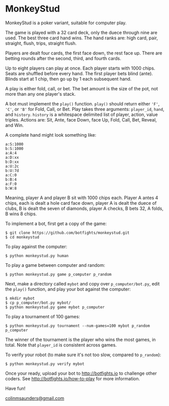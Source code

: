 MonkeyStud
==========

MonkeyStud is a poker variant, suitable for computer play.

The game is played with a 32 card deck, only the duece through
nine are used. The best three card hand wins. The hand ranks are:
high card, pair, straight, flush, trips, straight flush.

Players are dealt four cards, the first face down, the rest face up.
There are betting rounds after the second, third, and fourth cards.

Up to eight players can play at once. Each player starts with 1000 chips.
Seats are shuffled before every hand. The first player bets blind (ante).
Blinds start at 1 chip, then go up by 1 each subsequent hand.

A play is either fold, call, or bet. The bet amount is the size of
the pot, not more than any one player's stack.

A bot must implement the `play()` function. `play()` should return either
`'F'`, `'C'`, or `'B'` for Fold, Call, or Bet. Play takes three
arguments: `player_id`, `hand`, and `history`. `history` is a whitespace
delimited list of player, action, value triples. Actions are:
Sit, Ante, face Down, face Up, Fold, Call, Bet, Reveal, and Win.

A complete hand might look something like:

    a:S:1000
    b:S:1000
    a:A:4
    a:D:xx
    b:D:xx
    a:U:2c
    b:U:7d
    a:C:0
    b:B:4
    a:F:0
    b:W:8

Meaning, player A and player B sit with 1000 chips each. Player A antes 4
chips, each is dealt a hole card face down, player A is dealt the duece of
clubs, B is dealt the seven of diamonds, player A checks, B bets 32, A
folds, B wins 8 chips.

To implement a bot, first get a copy of the game:

    $ git clone https://github.com/botfights/monkeystud.git
    $ cd monkeystud

To play against the computer:

    $ python monkeystud.py human

To play a game between computer and random:

    $ python monkeystud.py game p_computer p_random

Next, make a directory called `mybot` and copy over `p_computer/bot.py`,
edit the `play()` function, and play your bot against the computer:

    $ mkdir mybot
    $ cp p_computer/bot.py mybot/
    $ python monkeystud.py game mybot p_computer

To play a tournament of 100 games:

    $ python monkeystud.py tournament --num-games=100 mybot p_random p_computer

The winner of the tournament is the player who wins the most games,
in total. Note that `player_id` is consistent across games.

To verify your robot (to make sure it's not too slow, compared to `p_random`):

    $ python monkeystud.py verify mybot

Once your ready, upload your bot to http://botfights.io to challenge other
coders. See http://botfights.io/how-to-play for more information.

Have fun!

colinmsaunders@gmail.com
